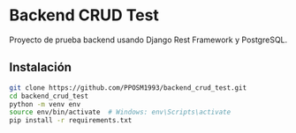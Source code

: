 # Backend CRUD Test

Proyecto de prueba backend usando Django Rest Framework y PostgreSQL.

## Instalación

```bash
git clone https://github.com/PPOSM1993/backend_crud_test.git
cd backend_crud_test
python -m venv env
source env/bin/activate  # Windows: env\Scripts\activate
pip install -r requirements.txt
